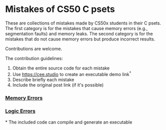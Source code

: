 # Mistakes of CS50 C psets

These are collections of mistakes made by CS50x students in their C
psets. The first category is for the mistakes that cause memory
errors (e.g., segmentation faults) and memory leaks. The second
category is for the mistakes that do not cause memory errors but
produce incorrect results.

Contributions are welcome.

The contribution guidelines:

1. Obtain the entire source code for each mistake
2. Use https://cee.studio to create an executable demo link<sup>*</sup>
3. Describe briefly each mistake
4. Include the original post link (if it's possible)

### [Memory Errors](memory-errors.md)

### [Logic Errors](logic-errors.md)


<footnote>*</footnote> The included code can compile and generate an executable